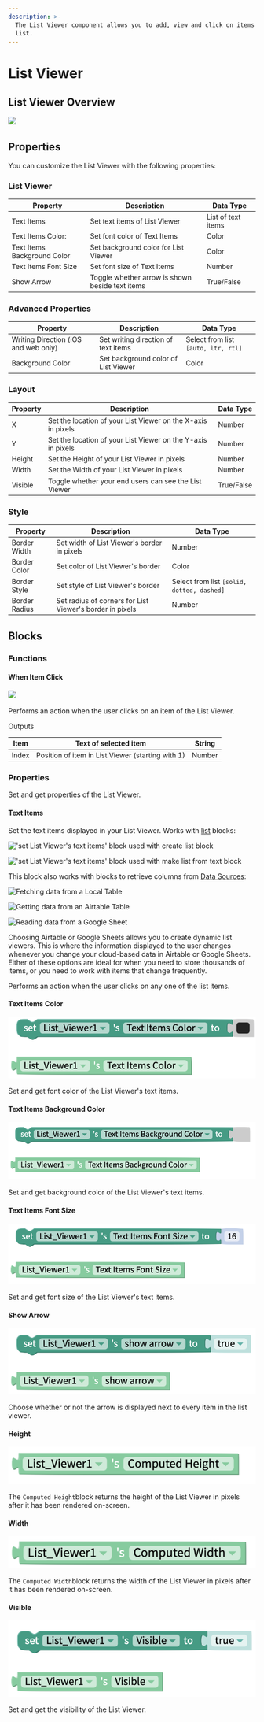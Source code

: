 ```yaml
---
description: >-
  The List Viewer component allows you to add, view and click on items in a
  list.
---
```


# List Viewer

## List Viewer Overview

![](.gitbook/assets/list-viewer-fig-1.png)

## Properties

You can customize the List Viewer with the following properties:

### List Viewer

| Property                    | Description                                     | Data Type          |
| --------------------------- | ----------------------------------------------- | ------------------ |
| Text Items                  | Set text items of List Viewer                   | List of text items |
| Text Items Color:           | Set font color of Text Items                    | Color              |
| Text Items Background Color | Set background color for List Viewer            | Color              |
| Text Items Font Size        | Set font size of Text Items                     | Number             |
| Show Arrow                  | Toggle whether arrow is shown beside text items | True/False         |

### Advanced Properties

| Property                             | Description                          | Data Type                           |
| ------------------------------------ | ------------------------------------ | ----------------------------------- |
| Writing Direction (iOS and web only) | Set writing direction of text items  | Select from list `[auto, ltr, rtl]` |
| Background Color                     | Set background color of List Viewer  | Color                               |

### Layout

| Property | Description                                                  | Data Type  |
| -------- | ------------------------------------------------------------ | ---------- |
| X        | Set the location of your List Viewer on the X-axis in pixels | Number     |
| Y        | Set the location of your List Viewer on the Y-axis in pixels | Number     |
| Height   | Set the Height of your List Viewer in pixels                 | Number     |
| Width    | Set the Width of your List Viewer in pixels                  | Number     |
| Visible  | Toggle whether your end users can see the List Viewer        | True/False |

### Style

| Property      | Description                                              | Data Type                                  |
| ------------- | -------------------------------------------------------- | ------------------------------------------ |
| Border Width  | Set width of List Viewer's border in pixels              | Number                                     |
| Border Color  | Set color of List Viewer's border                        | Color                                      |
| Border Style  | Set style of List Viewer's border                        | Select from list `[solid, dotted, dashed]` |
| Border Radius | Set radius of corners for List Viewer's border in pixels | Number                                     |

## Blocks

### Functions

#### When Item Click

![](.gitbook/assets/select\_from\_lv.png)

Performs an action when the user clicks on an item of the List Viewer.

Outputs

| Item  | Text of selected item                             | String |
| ----- | ------------------------------------------------- | ------ |
| Index | Position of item in List Viewer (starting with 1) | Number |

### Properties

Set and get [properties](list-viewer.md#properties) of the List Viewer.

#### Text Items

Set the text items displayed in your List Viewer. Works with [list](lists.md) blocks:

!['set List Viewer's text items' block used with create list block](.gitbook/assets/short\_list.png)

!['set List Viewer's text items' block used with make list from text block](.gitbook/assets/medium\_list.png)

This block also works with blocks to retrieve columns from [Data Sources](data-sources.md):

![Fetching data from a Local Table](.gitbook/assets/local-table.png)

![Getting data from an Airtable Table](.gitbook/assets/airtable\_col.png)

![Reading data from a Google Sheet](<.gitbook/assets/spreadsheet (1).png>)

Choosing Airtable or Google Sheets allows you to create dynamic list viewers. This is where the information displayed to the user changes whenever you change your cloud-based data in Airtable or Google Sheets. Either of these options are ideal for when you need to store thousands of items, or you need to work with items that change frequently.&#x20;

Performs an action when the user clicks on any one of the list items.

#### Text Items Color

![](<.gitbook/assets/text items color.png>)

Set and get font color of the List Viewer's text items.

#### Text Items Background Color

![](.gitbook/assets/lvbg.png)

Set and get background color of the List Viewer's text items.

#### Text Items Font Size

![](.gitbook/assets/lvfs.png)

Set and get font size of the List Viewer's text items.

#### Show Arrow

![](.gitbook/assets/lvsa.png)

Choose whether or not the arrow is displayed next to every item in the list viewer.

#### Height

![](.gitbook/assets/lvh.png)

The `Computed Height`block returns the height of the List Viewer in pixels after it has been rendered on-screen.

#### Width

![](.gitbook/assets/lvw.png)



The `Computed Width`block returns the width of the List Viewer in pixels after it has been rendered on-screen.

#### Visible

![](.gitbook/assets/lvv.png)

Set and get the visibility of the List Viewer.
